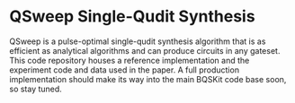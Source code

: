# QSweep Single-Qudit Synthesis

QSweep is a pulse-optimal single-qudit synthesis algorithm that is as
efficient as analytical algorithms and can produce circuits in any gateset.
This code repository houses a reference implementation and the experiment
code and data used in the paper. A full production implementation should
make its way into the main BQSKit code base soon, so stay tuned.
